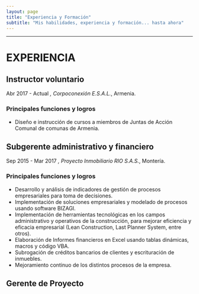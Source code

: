 ```yaml
---
layout: page
title: "Experiencia y Formación"
subtitle: "Mis habilidades, experiencia y formación... hasta ahora"
---
```


***
# EXPERIENCIA

## Instructor voluntario
Abr 2017 - Actual *, Corpoconexión E.S.A.L.*, Armenia.

### Principales funciones y logros
- Diseño e instrucción de cursos a miembros de Juntas de Acción Comunal de comunas de Armenia.

## Subgerente administrativo y financiero
Sep 2015 - Mar 2017 *, Proyecto Inmobiliario RIO S.A.S.*, Montería.

### Principales funciones y logros
- Desarrollo y análisis de indicadores de gestión de procesos empresariales para toma de decisiones.
- Implementación de soluciones empresariales y modelado de procesos usando software BIZAGI.
- Implementación de herramientas tecnológicas en los campos administrativo y operativos de la construcción, para mejorar eficiencia y eficacia empresarial (Lean Construction, Last Planner System, entre otros).
- Elaboración de Informes financieros en Excel usando tablas dinámicas, macros y código VBA.
- Subrogación de créditos bancarios de clientes y escrituración de inmuebles.
- Mejoramiento continuo de los distintos procesos de la empresa.

## Gerente de Proyecto
